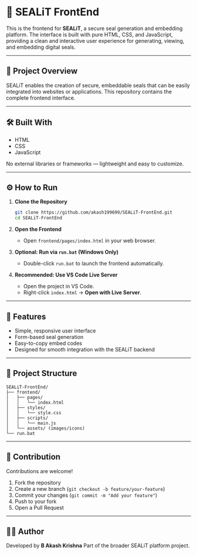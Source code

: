 # 🌊 SEALiT FrontEnd

This is the frontend for **SEALiT**, a secure seal generation and embedding platform. The interface is built with pure HTML, CSS, and JavaScript, providing a clean and interactive user experience for generating, viewing, and embedding digital seals.

---

## 📂 Project Overview

SEALiT enables the creation of secure, embeddable seals that can be easily integrated into websites or applications. This repository contains the complete frontend interface.

---

## 🛠️ Built With

- HTML  
- CSS  
- JavaScript  

No external libraries or frameworks — lightweight and easy to customize.

---

## ⚙️ How to Run

1. **Clone the Repository**
   ```bash
   git clone https://github.com/akash199699/SEALiT-FrontEnd.git
   cd SEALiT-FrontEnd
   ````

2. **Open the Frontend**

   * Open `frontend/pages/index.html` in your web browser.

3. **Optional: Run via `run.bat` (Windows Only)**

   * Double-click `run.bat` to launch the frontend automatically.

4. **Recommended: Use VS Code Live Server**

   * Open the project in VS Code.
   * Right-click `index.html` → **Open with Live Server**.

---

## 🚀 Features

* Simple, responsive user interface
* Form-based seal generation
* Easy-to-copy embed codes
* Designed for smooth integration with the SEALiT backend

---

## 📁 Project Structure

```
SEALiT-FrontEnd/
├── frontend/
│   ├── pages/
│   │   └── index.html
│   ├── styles/
│   │   └── style.css
│   ├── scripts/
│   │   └── main.js
│   └── assets/ (images/icons)
└── run.bat
```

---

## 🤝 Contribution

Contributions are welcome!

1. Fork the repository
2. Create a new branch (`git checkout -b feature/your-feature`)
3. Commit your changes (`git commit -m "Add your feature"`)
4. Push to your fork
5. Open a Pull Request

---

## 👨‍💻 Author

Developed by **B Akash Krishna**
Part of the broader SEALiT platform project.

```
